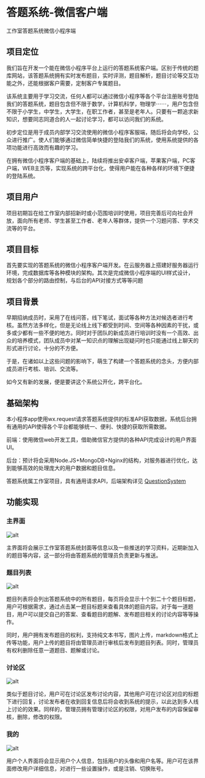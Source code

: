 # 答题系统-微信客户端

工作室答题系统微信小程序端

## 项目定位

我们旨在开发一个能在微信小程序平台上运行的答题系统客户端。区别于传统的题库网站，该答题系统拥有实时发布题目，实时评测，题目解析，题目讨论等交互功能之外，还能根据客户需要，定制客户专属题目。

该系统主要用于学习交流，任何人都可以通过微信小程序等各个平台注册账号登陆我们的答题系统，题目包含但不限于数学，计算机科学，物理学⋯⋯，用户包含但不限于小学生，中学生，大学生，在职工作者，甚至是老年人。只要有一颗追求新知识，想要同志同道合的人一起讨论学习，都可以访问我们的系统。

初步定位是用于成员内部学习交流使用的微信小程序客服端，随后将会向学校，公众进行推广。使人们能够通过微信简单快捷的登陆我们的系统，使用系统提供的各项功能进行高效而有趣的学习。

在拥有微信小程序客户端的基础上，陆续将推出安卓客户端，苹果客户端，PC客户端，WEB主页等，实现系统的跨平台化，使得用户能在各种各样的环境下便捷的登陆系统。

## 项目用户

项目初期旨在给工作室内部招新时或小范围培训时使用，项目完善后可向社会开放，面向所有老师、学生甚至工作者、老年人等群体，提供一个习题问答、学术交流等的平台。

## 项目目标

首先要实现的答题系统的微信小程序客户端开发。在云服务器上搭建好服务器运行环境，完成数据库等各种模块的架构。其次是完成微信小程序端的UI样式设计，规划各个部分的路由控制，与后台的API对接方式等等问题

## 项目背景

早期招纳成员时，采用了在线问答，线下笔试，面试等各种方法对候选者进行考核。虽然方法多样化，但是无论线上线下都受到时间、空间等各种因素的干扰，或多或少都有一些不便的地方。同时对于团队的新成员进行培训时没有一个高效、出众的培养模式，团队成员中对某一知识点的理解出现疑问时也只能通过线上聊天的形式进行讨论，十分的不方便。

于是，在诸如以上这些问题的影响下，萌生了构建一个答题系统的念头，方便内部成员进行考核、培训、交流等。

如今又有新的发展，便是要讲这个系统公开化，跨平台化。

## 基础架构

本小程序app使用wx.request请求答题系统提供的标准API获取数据，系统后台拥有通用的API使得各个平台都能够统一、便利、快捷的获取所需数据。

前端：使用微信web开发工具，借助微信官方提供的各种API完成设计的用户界面UI。

后台：预计将会采用Node.JS+MongoDB+Nginx的结构，对服务器进行优化，达到能够高效的处理庞大的用户数据和题目信息。

答题系统属工作室项目，具有通用请求API，后端架构详见 [QuestionSystem](https://github.com/evi0s/QuestionSystem-Rebuild)

## 功能实现

### 主界面

![alt](https://wcxp1314.oss-cn-shenzhen.aliyuncs.com/wx_img/IMG_1973.PNG)

主界面将会展示工作室答题系统封面等信息以及一些推送的学习资料，近期新加入的题目等内容，这一部分将由答题系统的管理员负责更新与推送。

### 题目列表

![alt](https://wcxp1314.oss-cn-shenzhen.aliyuncs.com/wx_img/IMG_1974.PNG)

题目列表将会列出答题系统中的所有题目，每页将会显示十个到二十个题目标题，用户可根据需求，通过点击某一题目标题来查看具体的题目内容。对于每一道题目，用户可以提交自己的答案、查看题目的题解、发布题目相关的讨论内容等等操作。

同时，用户拥有发布题目的权利，支持纯文本书写，图片上传，markdown格式上传等功能，用户上传的题目将由管理员进行审核后发布到题目列表。同时，管理员有权利删除任意一道题目、题解或讨论。

### 讨论区

![alt](https://wcxp1314.oss-cn-shenzhen.aliyuncs.com/wx_img/IMG_1975.PNG)

类似于题目讨论，用户可在讨论区发布讨论内容，其他用户可在讨论区对应的标题下进行回复，讨论发布者在收到回复信息后将会收到系统的提示，以此达到多人线上讨论的效果。同样的，管理员拥有管理讨论区的权限，对用户发布的内容保留审核，删除，修改的权限。

### 我的

![alt](https://wcxp1314.oss-cn-shenzhen.aliyuncs.com/wx_img/IMG_1976.PNG)

用户个人界面将会显示用户个人信息，包括用户的头像和用户名等。用户可在该界面修改用户详细信息，对进行一些设置操作，或是注销、切换账号。
